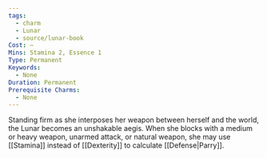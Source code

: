 ```yaml
---
tags:
  - charm
  - Lunar
  - source/lunar-book
Cost: —
Mins: Stamina 2, Essence 1
Type: Permanent
Keywords:
  - None
Duration: Permanent
Prerequisite Charms:
  - None
---
```

Standing firm as she interposes her weapon between herself and the world, the Lunar becomes an unshakable aegis. When she blocks with a medium or heavy weapon, unarmed attack, or natural weapon, she may use [[Stamina]] instead of [[Dexterity]] to calculate [[Defense|Parry]].